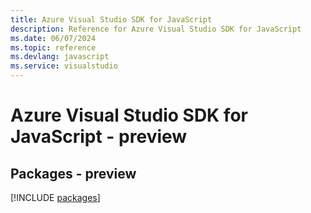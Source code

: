 ```yaml
---
title: Azure Visual Studio SDK for JavaScript
description: Reference for Azure Visual Studio SDK for JavaScript
ms.date: 06/07/2024
ms.topic: reference
ms.devlang: javascript
ms.service: visualstudio
---
```

# Azure Visual Studio SDK for JavaScript - preview
## Packages - preview
[!INCLUDE [packages](visual-studio-index.md)]